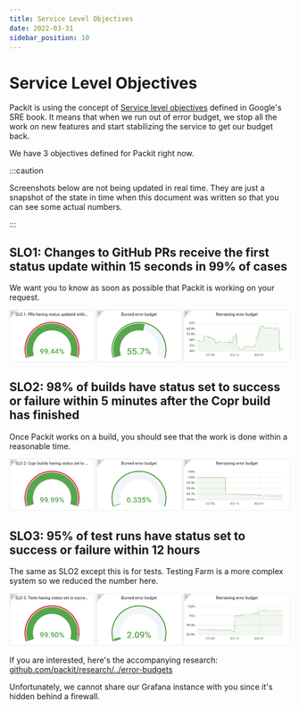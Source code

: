 ```yaml
---
title: Service Level Objectives
date: 2022-03-31
sidebar_position: 10
---
```


# Service Level Objectives

Packit is using the concept of [Service level
objectives](https://sre.google/sre-book/service-level-objectives/) defined in
Google's SRE book. It means that when we run out of error budget, we stop all
the work on new features and start stabilizing the service to get our budget back.

We have 3 objectives defined for Packit right now.

:::caution

Screenshots below are not being updated in real time. They are just a snapshot
of the state in time when this document was written so that you can see some
actual numbers.

:::

## SLO1: Changes to GitHub PRs receive the first status update within 15 seconds in 99% of cases

We want you to know as soon as possible that Packit is working on your request.

![SLO 1](img/slo/slo1.png)

## SLO2: 98% of builds have status set to success or failure within 5 minutes after the Copr build has finished

Once Packit works on a build, you should see that the work is done within a
reasonable time.

![SLO 2](img/slo/slo2.png)


## SLO3: 95% of test runs have status set to success or failure within 12 hours

The same as SLO2 except this is for tests. Testing Farm is a more complex
system so we reduced the number here.

![SLO 3](img/slo/slo3.png)

If you are interested, here's the accompanying research:
[github.com/packit/research/../error-budgets](https://github.com/packit/research/tree/main/error-budgets)

Unfortunately, we cannot share our Grafana instance with you since it's hidden
behind a firewall.
